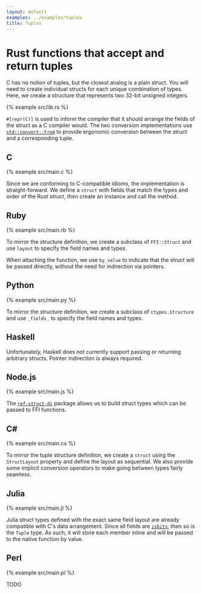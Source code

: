 ```yaml
---
layout: default
examples: ../examples/tuples
title: Tuples
---
```


# Rust functions that accept and return tuples

C has no notion of tuples, but the closest analog is a plain
struct. You will need to create individual structs for each unique
combination of types. Here, we create a structure that represents two
32-bit unsigned integers.

{% example src/lib.rs %}

`#[repr(C)]` is used to inform the compiler that it should arrange the
fields of the struct as a C compiler would. The two conversion
implementations use [`std::convert::From`][From] to provide ergonomic
conversion between the struct and a corresponding tuple.

[From]: https://doc.rust-lang.org/std/convert/trait.From.html

## C

{% example src/main.c %}

Since we are conforming to C-compatible idioms, the implementation is
straight-forward. We define a `struct` with fields that match the
types and order of the Rust struct, then create an instance and call
the method.

## Ruby

{% example src/main.rb %}

To mirror the structure definition, we create a subclass of
`FFI::Struct` and use `layout` to specify the field names and types.

When attaching the function, we use `by_value` to indicate that the
struct will be passed directly, without the need for indirection via
pointers.

## Python

{% example src/main.py %}

To mirror the structure definition, we create a subclass of
`ctypes.Structure` and use `_fields_` to specify the field names and
types.

## Haskell

Unfortunately, Haskell does not currently support passing or returning
arbitrary structs. Pointer indirection is always required.

## Node.js

{% example src/main.js %}

The [`ref-struct-di`][ref-struct] package allows us to build struct types
which can be passed to FFI functions.

[ref-struct]: https://www.npmjs.com/package/ref-struct-di

## C\#

{% example src/main.cs %}

To mirror the tuple structure definition, we create a `struct` using
the `StructLayout` property and define the layout as sequential. We
also provide some implicit conversion operators to make going between
types fairly seamless.

## Julia

{% example src/main.jl %}

Julia struct types defined with the exact same field layout are
already compatible with C's data arrangement. Since all fields are [`isbits`][julia-isbits], then so is the `Tuple` type. As such, it
will store each member inline and will be passed to the native
function by value.

[julia-isbits]: https://docs.julialang.org/en/v1/base/base/#Base.isbits

## Perl

{% example src/main.pl %}

TODO
